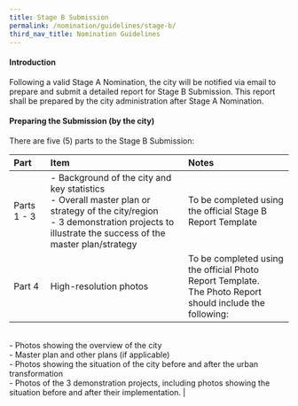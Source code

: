 ```yaml
---
title: Stage B Submission
permalink: /nomination/guidelines/stage-b/
third_nav_title: Nomination Guidelines
---
```


#### **Introduction**

Following a valid Stage A Nomination, the city will be notified via email to prepare and submit a detailed report for Stage B Submission. This report shall be prepared by the city administration after Stage A Nomination.

#### **Preparing the Submission (by the city)**

There are five (5) parts to the Stage B Submission:

| Part | Item | Notes |
|:---|:---|:---|
| Parts 1 - 3 | - Background of the city and key statistics<br>- Overall master plan or strategy of the city/region<br>- 3 demonstration projects to illustrate the success of the master plan/strategy | To be completed using the official Stage B Report Template |
| Part 4 | High-resolution photos | To be completed using the official Photo Report Template.<br>The Photo Report should include the following:<br>
<br>- Photos showing the overview of the city
<br>- Master plan and other plans (if applicable)
<br>- Photos showing the situation of the city before and after the urban transformation
<br>- Photos of the 3 demonstration projects, including photos showing the situation before and after their implementation. |
